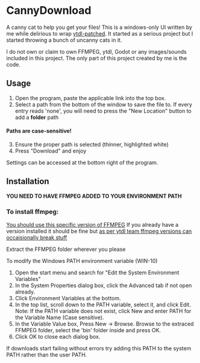 # CannyDownload
A canny cat to help you get your files!
This is a windows-only UI written by me while delirious to wrap [ytdl-patched](https://github.com/ytdl-patched/ytdl-patched). It started as a serious project but I started throwing a bunch of uncanny cats in it.

I do not own or claim to own FFMPEG, ytdl, Godot or any images/sounds included in this project. The only part of this project created by me is the code.

## Usage

1. Open the program, paste the applicable link into the top box.
2. Select a path from the bottom of the window to save the file to. If every entry reads 'none', you will need to press the "New Location" button to add a **folder** path
#### Paths are case-sensitive!
3. Ensure the proper path is selected (thinner, highlighted white)
4. Press "Download" and enjoy

Settings can be accessed at the bottom right of the program.

## Installation

**YOU NEED TO HAVE FFMPEG ADDED TO YOUR ENVIRONMENT PATH**
### To install ffmpeg:
[You should use this specific version of FFMPEG](https://www.gyan.dev/ffmpeg/builds/ffmpeg-release-essentials.zip)
If you already have a version installed it should be fine but [as per ytdl team ffmpeg versions can occaisionally break stuff](https://github.com/ytdl-patched/ytdl-patched/blob/ytdlp/README.md)

Extract the FFMPEG folder wherever you please

To modify the Windows PATH environment variable (WIN-10)
<ol>
<li>Open the start menu and search for "Edit the System Environment Variables"</li>
<li>In the System Properties dialog box, click the Advanced tab if not open already.</li>
<li>Click Environment Variables at the bottom.</li>
<li>In the top list, scroll down to the PATH variable, select it, and click Edit. Note: If the PATH variable does not exist, click New and enter PATH for the Variable Name (Case sensitive).</li>
<li>In the Variable Value box, Press New -> Browse. Browse to the extraced FFMPEG folder, select the 'bin' folder inside and press OK.</li>
<li>Click OK to close each dialog box.</li>
</ol>

If downloads start failing without errors try adding this PATH to the system PATH rather than the user PATH.

